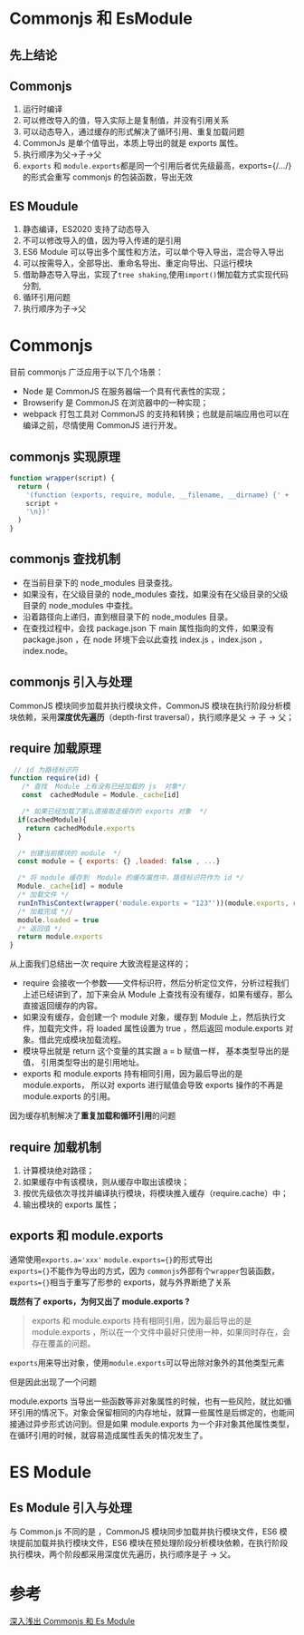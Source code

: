 # Commonjs 和 EsModule
## 先上结论

## Commonjs

1. 运行时编译
1. 可以修改导入的值，导入实际上是复制值，并没有引用关系
1. 可以动态导入，通过缓存的形式解决了循环引用、重复加载问题
1. CommonJs 是单个值导出，本质上导出的就是 exports 属性。
1. 执行顺序为父->子->父
1. `exports` 和 `module.exports`都是同一个引用后者优先级最高，exports={/.../}的形式会重写 commonjs 的包装函数，导出无效

## ES Moudule

1. 静态编译，ES2020 支持了动态导入
1. 不可以修改导入的值，因为导入传递的是引用
1. ES6 Module 可以导出多个属性和方法，可以单个导入导出，混合导入导出
1. 可以按需导入，全部导出、重命名导出、重定向导出、只运行模块
1. 借助静态导入导出，实现了`tree shaking`,使用`import()`懒加载方式实现代码分割,
1. 循环引用问题
1. 执行顺序为子->父

# Commonjs

目前 commonjs 广泛应用于以下几个场景：

- Node 是 CommonJS 在服务器端一个具有代表性的实现；
- Browserify 是 CommonJS 在浏览器中的一种实现；
- webpack 打包工具对 CommonJS 的支持和转换；也就是前端应用也可以在编译之前，尽情使用 CommonJS 进行开发。

## commonjs 实现原理

```javascript
function wrapper(script) {
  return (
    '(function (exports, require, module, __filename, __dirname) {' +
    script +
    '\n})'
  )
}
```

## commonjs 查找机制

- 在当前目录下的 node_modules 目录查找。
- 如果没有，在父级目录的 node_modules 查找，如果没有在父级目录的父级目录的 node_modules 中查找。
- 沿着路径向上递归，直到根目录下的 node_modules 目录。
- 在查找过程中，会找 package.json 下 main 属性指向的文件，如果没有 package.json ，在 node 环境下会以此查找 index.js ，index.json ，index.node。

## commonjs 引入与处理

CommonJS 模块同步加载并执行模块文件，CommonJS 模块在执行阶段分析模块依赖，采用**深度优先遍历**（depth-first traversal），执行顺序是父 -> 子 -> 父；

## require 加载原理

```javascript
 // id 为路径标识符
function require(id) {
   /* 查找  Module 上有没有已经加载的 js  对象*/
   const  cachedModule = Module._cache[id]

   /* 如果已经加载了那么直接取走缓存的 exports 对象  */
  if(cachedModule){
    return cachedModule.exports
  }

  /* 创建当前模块的 module  */
  const module = { exports: {} ,loaded: false , ...}

  /* 将 module 缓存到  Module 的缓存属性中，路径标识符作为 id */
  Module._cache[id] = module
  /* 加载文件 */
  runInThisContext(wrapper('module.exports = "123"'))(module.exports, require, module, __filename, __dirname)
  /* 加载完成 *//
  module.loaded = true
  /* 返回值 */
  return module.exports
}
```

从上面我们总结出一次 require 大致流程是这样的；

- require 会接收一个参数——文件标识符，然后分析定位文件，分析过程我们上述已经讲到了，加下来会从 Module 上查找有没有缓存，如果有缓存，那么直接返回缓存的内容。
- 如果没有缓存，会创建一个 module 对象，缓存到 Module 上，然后执行文件，加载完文件，将 loaded 属性设置为 true ，然后返回 module.exports 对象。借此完成模块加载流程。
- 模块导出就是 return 这个变量的其实跟 a = b 赋值一样， 基本类型导出的是值， 引用类型导出的是引用地址。
- exports 和 module.exports 持有相同引用，因为最后导出的是 module.exports， 所以对 exports 进行赋值会导致 exports 操作的不再是 module.exports 的引用。

因为缓存机制解决了**重复加载和循环引用**的问题

## require 加载机制

1. 计算模块绝对路径；
1. 如果缓存中有该模块，则从缓存中取出该模块；
1. 按优先级依次寻找并编译执行模块，将模块推入缓存（require.cache）中；
1. 输出模块的 exports 属性；

## exports 和 module.exports

通常使用`exports.a='xxx'` `module.exports={}`的形式导出<br />`exports={}`不能作为导出的方式，因为 `commonjs`外部有个`wrapper`包装函数，`exports={}`相当于重写了形参的 exports，就与外界断绝了关系

**既然有了 exports，为何又出了 module.exports ?**

> exports 和 module.exports 持有相同引用，因为最后导出的是 module.exports ，所以在一个文件中最好只使用一种，如果同时存在，会存在覆盖的问题。

`exports`用来导出对象，使用`module.exports`可以导出除对象外的其他类型元素

但是因此出现了一个问题

module.exports 当导出一些函数等非对象属性的时候，也有一些风险，就比如循环引用的情况下。对象会保留相同的内存地址，就算一些属性是后绑定的，也能间接通过异步形式访问到。但是如果 module.exports 为一个非对象其他属性类型，在循环引用的时候，就容易造成属性丢失的情况发生了。

# ES Module

## Es Module 引入与处理

与 Common.js 不同的是 ，CommonJS 模块同步加载并执行模块文件，ES6 模块提前加载并执行模块文件，ES6 模块在预处理阶段分析模块依赖，在执行阶段执行模块，两个阶段都采用深度优先遍历，执行顺序是子 -> 父。

# 参考

[深入浅出 Commonjs 和 Es Module](https://juejin.cn/post/6994224541312483336)
